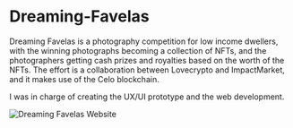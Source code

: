 # Dreaming-Favelas
Dreaming Favelas is a photography competition for low income dwellers, with the winning photographs becoming a collection of NFTs, and the photographers getting cash prizes and royalties based on the worth of the NFTs. The effort is a collaboration between Lovecrypto and ImpactMarket, and it makes use of the Celo blockchain.



I was in charge of creating the UX/UI prototype and the web development.

<img src="https://www.behance.net/gallery/188509003/Dreaming-Favelas" alt="Dreaming Favelas Website">
